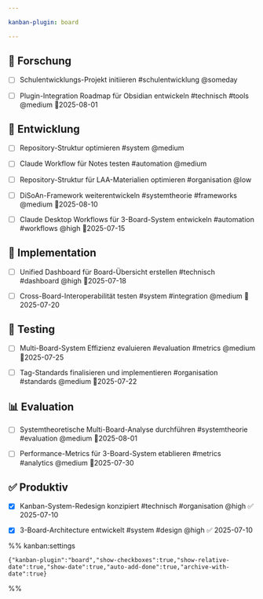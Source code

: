 ```yaml
---

kanban-plugin: board

---
```


## 🔬 Forschung

- [ ] Schulentwicklungs-Projekt initiieren #schulentwicklung @someday
- [ ] Plugin-Integration Roadmap für Obsidian entwickeln #technisch #tools @medium 📅2025-08-01


## 🎯 Entwicklung

- [ ] Repository-Struktur optimieren #system @medium
- [ ] Claude Workflow für Notes testen #automation @medium
- [ ] Repository-Struktur für LAA-Materialien optimieren #organisation @low
- [ ] DiSoAn-Framework weiterentwickeln #systemtheorie #frameworks @medium 📅2025-08-10
- [ ] Claude Desktop Workflows für 3-Board-System entwickeln #automation #workflows @high 📅2025-07-15


## 🚧 Implementation

- [ ] Unified Dashboard für Board-Übersicht erstellen #technisch #dashboard @high 📅2025-07-18
- [ ] Cross-Board-Interoperabilität testen #system #integration @medium 📅2025-07-20


## 🧪 Testing

- [ ] Multi-Board-System Effizienz evaluieren #evaluation #metrics @medium 📅2025-07-25
- [ ] Tag-Standards finalisieren und implementieren #organisation #standards @medium 📅2025-07-22


## 📊 Evaluation

- [ ] Systemtheoretische Multi-Board-Analyse durchführen #systemtheorie #evaluation @medium 📅2025-08-01
- [ ] Performance-Metrics für 3-Board-System etablieren #metrics #analytics @medium 📅2025-07-30


## ✅ Produktiv

- [x] Kanban-System-Redesign konzipiert #technisch #organisation @high ✅ 2025-07-10
- [x] 3-Board-Architecture entwickelt #system #design @high ✅ 2025-07-10


%% kanban:settings
```
{"kanban-plugin":"board","show-checkboxes":true,"show-relative-date":true,"show-date":true,"auto-add-done":true,"archive-with-date":true}
```
%%